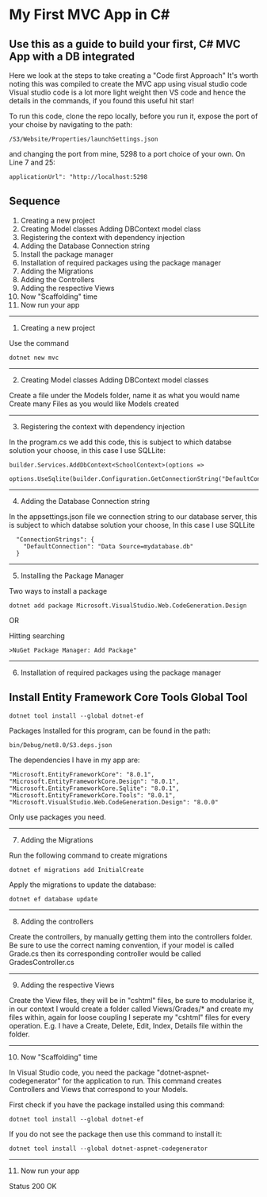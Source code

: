 # My First MVC App in C#
## Use this as a guide to build your first, C# MVC App with a DB integrated

Here we look at the steps to take creating a "Code first Approach"
It's worth noting this was compiled to create the MVC app using visual studio code
Visual studio code is a lot more light weight then VS code and hence the details in the commands, if you found this useful hit star!

To run this code, clone the repo locally, before you run it, expose the port of your choise by 
navigating to the path:

```
/S3/Website/Properties/launchSettings.json
```
and changing the port from mine, 5298 to a port choice of your own. On Line 7 and 25: 
```
applicationUrl": "http://localhost:5298
```

## Sequence
1. Creating a new project
2. Creating Model classes Adding DBContext model class
3. Registering the context with dependency injection
4. Adding the Database Connection string
5. Install the package manager
6. Installation of required packages using the package manager 
7. Adding the Migrations
8. Adding the Controllers
9. Adding the respective Views
10. Now "Scaffolding" time
11. Now run your app

-----------

1. Creating a new project

Use the command

```
dotnet new mvc
```

-----------

2. Creating Model classes Adding DBContext model classes

Create a file under the Models folder, name it as what you would name 
Create many Files as you would like Models created

-----------
3. Registering the context with dependency injection

In the program.cs we add this code, this is subject to which databse
solution your choose, in this case I use SQLLite:

```
builder.Services.AddDbContext<SchoolContext>(options =>
    options.UseSqlite(builder.Configuration.GetConnectionString("DefaultConnection")));
```
-----------
4. Adding the Database Connection string

In the appsettings.json file we connection string to our database server, this is subject to which databse solution your choose, 
In this case I use SQLLite

```
  "ConnectionStrings": {
    "DefaultConnection": "Data Source=mydatabase.db"
  }
```
-----------

5. Installing the Package Manager

Two ways to install a package 
```
dotnet add package Microsoft.VisualStudio.Web.CodeGeneration.Design
```
OR

Hitting searching 
```
>NuGet Package Manager: Add Package"
```

-----------
6. Installation of required packages using the package manager 

## Install Entity Framework Core Tools Global Tool
```
dotnet tool install --global dotnet-ef
```

Packages Installed for this program, can be found in the path:
```
bin/Debug/net8.0/S3.deps.json
```
The dependencies I have in my app are:

    "Microsoft.EntityFrameworkCore": "8.0.1",
    "Microsoft.EntityFrameworkCore.Design": "8.0.1",
    "Microsoft.EntityFrameworkCore.Sqlite": "8.0.1",
    "Microsoft.EntityFrameworkCore.Tools": "8.0.1",
    "Microsoft.VisualStudio.Web.CodeGeneration.Design": "8.0.0"

Only use packages you need. 


-----------

7. Adding the Migrations

Run the following command to create migrations
```
dotnet ef migrations add InitialCreate

```

Apply the migrations to update the database:

```
dotnet ef database update

```

-------------

8. Adding the controllers

Create the controllers, by manually getting them into the controllers folder. Be sure to use 
the correct naming convention, if your model is called Grade.cs then its corresponding
controller would be called GradesController.cs

-------------

9. Adding the respective Views

Create the View files, they will be in "cshtml" files, be sure to modularise it, in our context 
I would create a folder called Views/Grades/* and create my files within, again for loose coupling 
I seperate my "cshtml" files for every operation. 
E.g. I have a Create, Delete, Edit, Index, Details file within the folder.

-------------
10. Now "Scaffolding" time

In Visual Studio code, you need the package "dotnet-aspnet-codegenerator" for the application to run. This command
creates Controllers and Views that correspond to your Models. 

First check if you have the package installed using this command:

```
dotnet tool install --global dotnet-ef
```
If you do not see the package then use this command to install it:

```
dotnet tool install --global dotnet-aspnet-codegenerator
```

-------------

11. Now run your app 

Status 200 OK


